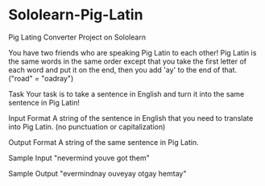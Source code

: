 # Sololearn-Pig-Latin
Pig Lating Converter Project on Sololearn

You have two friends who are speaking Pig Latin to each other! Pig Latin is the same words in the same order except that you take the first letter of each word and put it on the end, then you add 'ay' to the end of that. ("road" = "oadray") 

Task
Your task is to take a sentence in English and turn it into the same sentence in Pig Latin! 

Input Format 
A string of the sentence in English that you need to translate into Pig Latin. (no punctuation or capitalization)

Output Format 
A string of the same sentence in Pig Latin.

Sample Input 
"nevermind youve got them"

Sample Output 
"evermindnay ouveyay otgay hemtay"